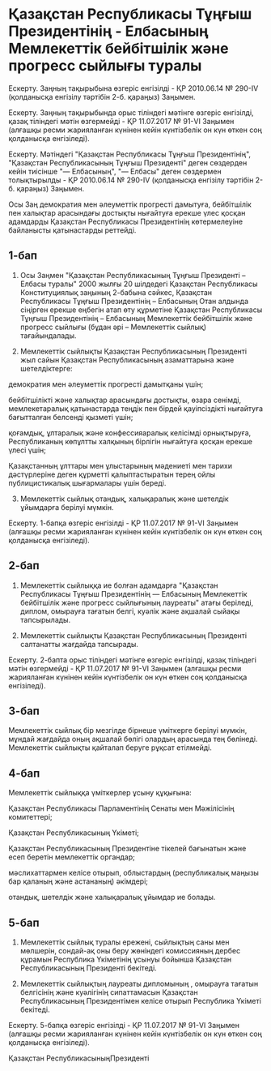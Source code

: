 # Қазақстан Республикасы Тұңғыш Президентінің - Елбасының Мемлекеттік бейбітшілік және прогресс сыйлығы туралы

Ескерту. Заңның тақырыбына өзгеріс енгізілді - ҚР 2010.06.14 № 290-IV (қолданысқа енгізілу тәртібін 2-б. қараңыз) Заңымен.

Ескерту. Заңның тақырыбында орыс тіліндегі мәтінге өзгеріс енгізілді, қазақ тіліндегі мәтін өзгермейді - ҚР 11.07.2017 № 91-VI Заңымен (алғашқы ресми жарияланған күнінен кейін күнтізбелік он күн өткен соң қолданысқа енгізіледі).

Ескерту. Мәтіндегі "Қазақстан Республикасы Тұңғыш Президентінің", "Қазақстан Республикасының Тұңғыш Президенті" деген сөздерден кейін тиісінше "— Елбасының", "— Елбасы" деген сөздермен толықтырылды - ҚР 2010.06.14 № 290-IV (қолданысқа енгізілу тәртібін 2-б. қараңыз) Заңымен.

Осы Заң демократия мен әлеуметтік прогресті дамытуға, бейбітшілік пен халықтар арасындағы достықты нығайтуға ерекше үлес қосқан адамдарды Қазақстан Республикасы Президентінің көтермелеуіне байланысты қатынастарды реттейді.

## 1-бап

1. Осы Заңмен "Қазақстан Республикасының Тұңғыш Президенті – Елбасы туралы" 2000 жылғы 20 шілдедегі Қазақстан Республикасы Конституциялық заңының 2-бабына сәйкес, Қазақстан Республикасы Тұңғыш Президентінің – Елбасының Отан алдында сіңірген ерекше еңбегін атап өту құрметіне Қазақстан Республикасы Тұңғыш Президентінің – Елбасының Мемлекеттік бейбітшілік және прогресс сыйлығы (бұдан әрі – Мемлекеттік сыйлық) тағайындалады.

2. Мемлекеттік сыйлықты Қазақстан Республикасының Президенті жыл сайын Қазақстан Республикасының азаматтарына және шетелдіктерге:

демократия мен әлеуметтік прогресті дамытқаны үшін;

бейбітшілікті және халықтар арасындағы достықты, өзара сенімді, мемлекетаралық қатынастарда теңдік пен бірдей қауіпсіздікті нығайтуға бағытталған белсенді қызметі үшін;

қоғамдық, ұлтаралық және конфессияаралық келісімді орнықтыруға, Республиканың көпұлтты халқының бірлігін нығайтуға қосқан ерекше үлесі үшін;

Қазақстанның ұлттары мен ұлыстарының мәдениеті мен тарихи дәстүрлеріне деген құрметті қалыптастыратын терең ойлы публицистикалық шығармалары үшін береді.

3. Мемлекеттік сыйлық отандық, халықаралық және шетелдік ұйымдарға берілуі мүмкін.

Ескерту. 1-бапқа өзгеріс енгізілді - ҚР 11.07.2017 № 91-VI Заңымен (алғашқы ресми жарияланған күнінен кейін күнтізбелік он күн өткен соң қолданысқа енгізіледі).

## 2-бап

1. Мемлекеттік сыйлыққа ие болған адамдарға "Қазақстан Республикасы Тұңғыш Президентінің — Елбасының Мемлекеттік бейбітшілік және прогресс сыйлығының лауреаты" атағы беріледі, диплом, омырауға тағатын белгі, куәлік және ақшалай сыйақы тапсырылады.

2. Мемлекеттік сыйлықты Қазақстан Республикасының Президенті салтанатты жағдайда тапсырады.

Ескерту. 2-бапта орыс тіліндегі мәтінге өзгеріс енгізілді, қазақ тіліндегі мәтін өзгермейді - ҚР 11.07.2017 № 91-VI Заңымен (алғашқы ресми жарияланған күнінен кейін күнтізбелік он күн өткен соң қолданысқа енгізіледі).

## 3-бап

Мемлекеттік сыйлық бір мезгілде бірнеше үміткерге берілуі мүмкін, мұндай жағдайда оның ақшалай бөлігі олардың арасында тең бөлінеді. Мемлекеттік сыйлықты қайталап беруге рұқсат етілмейді.

## 4-бап

Мемлекеттік сыйлыққа үміткерлер ұсыну құқығына:

Қазақстан Республикасы Парламентінің Сенаты мен Мәжілісінің комитеттері;

Қазақстан Республикасының Үкіметі;

Қазақстан Республикасының Президентіне тікелей бағынатын және есеп беретін мемлекеттік органдар;

мәслихаттармен келісе отырып, облыстардың (республикалық маңызы бар қаланың және астананың) әкімдері;

отандық, шетелдік және халықаралық ұйымдар ие болады.

## 5-бап

1. Мемлекеттік сыйлық туралы ережені, сыйлықтың саны мен мөлшерін, сондай-ақ оны беру жөніндегі комиссияның дербес құрамын Республика Үкіметінің ұсынуы бойынша Қазақстан Республикасының Президенті бекітеді.

2. Мемлекеттік сыйлықтың лауреаты дипломының , омырауға тағатын белгісінің және куәлігінің сипаттамасын Қазақстан Республикасының Президентімен келісе отырып Республика Үкіметі бекітеді.

Ескерту. 5-бапқа өзгеріс енгізілді - ҚР 11.07.2017 № 91-VI Заңымен (алғашқы ресми жарияланған күнінен кейін күнтізбелік он күн өткен соң қолданысқа енгізіледі).

Қа­зақ­стан Рес­пуб­ли­ка­сы­ныңПре­зи­ден­ті

